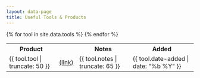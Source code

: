 ```yaml
---
layout: data-page
title: Useful Tools & Products
---
```


<div style="overflow-x:auto;">
<table class="datatable">
<tr>
    <th>Product</th>
    <th>&nbsp;</th>
    <th>Notes</th>
    <th>Added</th>
</tr>
{% for tool in site.data.tools %}
    <tr>
        <td>{{ tool.tool | truncate: 50 }}</td>
        <td><a href="{{ tool.url }}" target="_blank">(link)</a></td>
        <td>{{ tool.notes | truncate: 65 }}</td>
        <td>{{ tool.date-added | date: "%b %Y" }}</td>
    </tr>
{% endfor %}
</table>
</div>